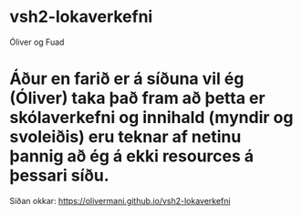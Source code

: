 # vsh2-lokaverkefni

Óliver og Fuad

# Áður en farið er á síðuna vil ég (Óliver) taka það fram að þetta er skólaverkefni og innihald (myndir og svoleiðis) eru teknar af netinu þannig að ég á ekki resources á þessari síðu.

Síðan okkar: https://olivermani.github.io/vsh2-lokaverkefni
